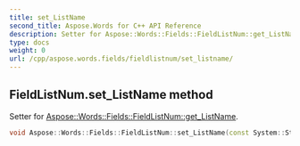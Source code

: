 ```yaml
---
title: set_ListName
second_title: Aspose.Words for C++ API Reference
description: Setter for Aspose::Words::Fields::FieldListNum::get_ListName. 
type: docs
weight: 0
url: /cpp/aspose.words.fields/fieldlistnum/set_listname/
---
```

## FieldListNum.set_ListName method


Setter for [Aspose::Words::Fields::FieldListNum::get_ListName](../get_listname/).

```cpp
void Aspose::Words::Fields::FieldListNum::set_ListName(const System::String &value)
```

